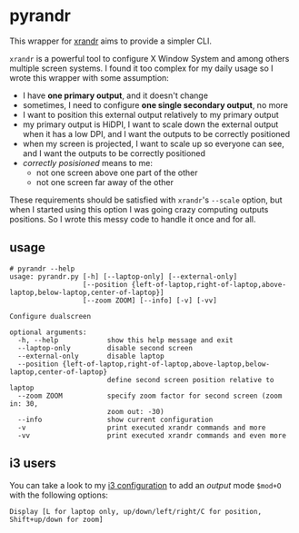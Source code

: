 pyrandr
=======

This wrapper for [xrandr](https://www.x.org/wiki/Projects/XRandR/) aims to provide a simpler CLI.

`xrandr` is a powerful tool to configure X Window System and among others multiple screen systems. I found it too complex for my daily usage so I wrote this wrapper with some assumption:

- I have **one primary output**, and it doesn't change
- sometimes, I need to configure **one single secondary output**, no more
- I want to position this external output relatively to my primary output
- my primary output is HiDPI, I want to scale down the external output when it has a low DPI, and I want the outputs to be correctly positioned
- when my screen is projected, I want to scale up so everyone can see, and I want the outputs to be correctly positioned
- _correctly posisioned_ means to me:
  - not one screen above one part of the other
  - not one screen far away of the other

These requirements should be satisfied with `xrandr`'s `--scale` option, but when I started using this option I was going crazy computing outputs positions. So I wrote this messy code to handle it once and for all.

usage
-----

```
# pyrandr --help
usage: pyrandr.py [-h] [--laptop-only] [--external-only]
                  [--position {left-of-laptop,right-of-laptop,above-laptop,below-laptop,center-of-laptop}]
                  [--zoom ZOOM] [--info] [-v] [-vv]

Configure dualscreen

optional arguments:
  -h, --help            show this help message and exit
  --laptop-only         disable second screen
  --external-only       disable laptop
  --position {left-of-laptop,right-of-laptop,above-laptop,below-laptop,center-of-laptop}
                        define second screen position relative to laptop
  --zoom ZOOM           specify zoom factor for second screen (zoom in: 30,
                        zoom out: -30)
  --info                show current configuration
  -v                    print executed xrandr commands and more
  -vv                   print executed xrandr commands and even more
```

i3 users
--------

You can take a look to my [i3 configuration](https://github.com/jeremiehuchet/dotfiles/blob/aeb87581eea9f86a6cec6f40d796cd45c829d6c9/roles/desktop_environment/templates/i3/i3.config#L201-L229) to add an _output_ mode `$mod+O` with the following options:

```
Display [L for laptop only, up/down/left/right/C for position, Shift+up/down for zoom]
```
